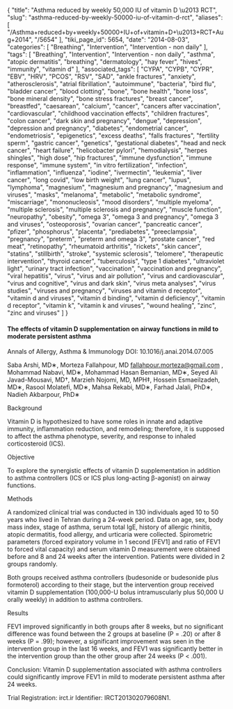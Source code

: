 {
    "title": "Asthma reduced by weekly 50,000 IU of vitamin D \u2013 RCT",
    "slug": "asthma-reduced-by-weekly-50000-iu-of-vitamin-d-rct",
    "aliases": [
        "/Asthma+reduced+by+weekly+50000+IU+of+vitamin+D+\u2013+RCT+Aug+2014",
        "/5654"
    ],
    "tiki_page_id": 5654,
    "date": "2014-08-03",
    "categories": [
        "Breathing",
        "Intervention",
        "Intervention - non daily"
    ],
    "tags": [
        "Breathing",
        "Intervention",
        "Intervention - non daily",
        "asthma",
        "atopic dermatitis",
        "breathing",
        "dermatology",
        "hay fever",
        "hives",
        "immunity",
        "vitamin d"
    ],
    "associated_tags": [
        "CYPA",
        "CYPB",
        "CYPR",
        "EBV",
        "HRV",
        "PCOS",
        "RSV",
        "SAD",
        "ankle fractures",
        "anxiety",
        "atherosclerosis",
        "atrial fibrillation",
        "autoimmune",
        "bacteria",
        "bird flu",
        "bladder cancer",
        "blood clotting",
        "bone",
        "bone health",
        "bone loss",
        "bone mineral density",
        "bone stress fractures",
        "breast cancer",
        "breastfed",
        "caesarean",
        "calcium",
        "cancer",
        "cancers after vaccination",
        "cardiovascular",
        "childhood vaccination effects",
        "children fractures",
        "colon cancer",
        "dark skin and pregnancy",
        "dengue",
        "depression",
        "depression and pregnancy",
        "diabetes",
        "endometrial cancer",
        "endometriosis",
        "epigenetics",
        "excess deaths",
        "falls fractures",
        "fertility sperm",
        "gastric cancer",
        "genetics",
        "gestational diabetes",
        "head and neck cancer",
        "heart failure",
        "helicobacter pylori",
        "hemodialysis",
        "herpes shingles",
        "high dose",
        "hip fractures",
        "immune dysfunction",
        "immune response",
        "immune system",
        "in vitro fertilization",
        "infection",
        "inflammation",
        "influenza",
        "iodine",
        "ivermectin",
        "leukemia",
        "liver cancer",
        "long covid",
        "low birth weight",
        "lung cancer",
        "lupus",
        "lymphoma",
        "magnesium",
        "magnesium and pregnancy",
        "magnesium and viruses",
        "masks",
        "melanoma",
        "metabolic",
        "metabolic syndrome",
        "miscarriage",
        "mononucleosis",
        "mood disorders",
        "multiple myeloma",
        "multiple sclerosis",
        "multiple sclerosis and pregnancy",
        "muscle function",
        "neuropathy",
        "obesity",
        "omega 3",
        "omega 3 and pregnancy",
        "omega 3 and viruses",
        "osteoporosis",
        "ovarian cancer",
        "pancreatic cancer",
        "pfizer",
        "phosphorus",
        "placenta",
        "prediabetes",
        "preeclampsia",
        "pregnancy",
        "preterm",
        "preterm and omega 3",
        "prostate cancer",
        "red meat",
        "retinopathy",
        "rheumatoid arthritis",
        "rickets",
        "skin cancer",
        "statins",
        "stillbirth",
        "stroke",
        "systemic sclerosis",
        "telomere",
        "therapeutic intervention",
        "thyroid cancer",
        "tuberculosis",
        "type 1 diabetes",
        "ultraviolet light",
        "urinary tract infection",
        "vaccination",
        "vaccination and pregnancy",
        "viral hepatitis",
        "virus",
        "virus and air pollution",
        "virus and cardiovascular",
        "virus and cognitive",
        "virus and dark skin",
        "virus meta analyses",
        "virus studies",
        "viruses and pregnancy",
        "viruses and vitamin d receptor",
        "vitamin d and viruses",
        "vitamin d binding",
        "vitamin d deficiency",
        "vitamin d receptor",
        "vitamin k",
        "vitamin k and viruses",
        "wound healing",
        "zinc",
        "zinc and viruses"
    ]
}


#### The effects of vitamin D supplementation on airway functions in mild to moderate persistent asthma

Annals of Allergy, Asthma & Immunology DOI: 10.1016/j.anai.2014.07.005

Saba Arshi, MD∗, Morteza Fallahpour, MD fallahpour.morteza@gmail.com , Mohammad Nabavi, MD∗, Mohammad Hasan Bemanian, MD∗, Seyed Ali Javad-Mousavi, MD†, Marzieh Nojomi, MD, MPH‡, Hossein Esmaeilzadeh, MD∗, Rasool Molatefi, MD∗, Mahsa Rekabi, MD∗, Farhad Jalali, PhD∗, Nadieh Akbarpour, PhD∗

Background

Vitamin D is hypothesized to have some roles in innate and adaptive immunity, inflammation reduction, and remodeling; therefore, it is supposed to affect the asthma phenotype, severity, and response to inhaled corticosteroid (ICS).

Objective

To explore the synergistic effects of vitamin D supplementation in addition to asthma controllers (ICS or ICS plus long-acting β-agonist) on airway functions.

Methods

A randomized clinical trial was conducted in 130 individuals aged 10 to 50 years who lived in Tehran during a 24-week period. Data on age, sex, body mass index, stage of asthma, serum total IgE, history of allergic rhinitis, atopic dermatitis, food allergy, and urticaria were collected. Spirometric parameters (forced expiratory volume in 1 second <span>[FEV1]</span> and ratio of FEV1 to forced vital capacity) and serum vitamin D measurement were obtained before and 8 and 24 weeks after the intervention. Patients were divided in 2 groups randomly. 

Both groups received asthma controllers (budesonide or budesonide plus formoterol) according to their stage, but the intervention group received vitamin D supplementation (100,000-U bolus intramuscularly plus 50,000 U orally weekly) in addition to asthma controllers.

Results

FEV1 improved significantly in both groups after 8 weeks, but no significant difference was found between the 2 groups at baseline (P = .20) or after 8 weeks (P = .99); however, a significant improvement was seen in the intervention group in the last 16 weeks, and FEV1 was significantly better in the intervention group than the other group after 24 weeks (P < .001).

Conclusion: Vitamin D supplementation associated with asthma controllers could significantly improve FEV1 in mild to moderate persistent asthma after 24 weeks.

Trial Registration: irct.ir Identifier: IRCT201302079608N1.